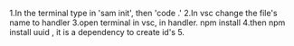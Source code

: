 1.In the terminal type in 'sam init', then 'code .'
2.In vsc change the file's name to handler
3.open terminal in vsc, in handler. npm install
4.then npm install uuid , it is a dependency to create id's
5.